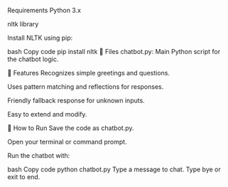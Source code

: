  Requirements
Python 3.x

nltk library

Install NLTK using pip:

bash
Copy code
pip install nltk
📁 Files
chatbot.py: Main Python script for the chatbot logic.

🧠 Features
Recognizes simple greetings and questions.

Uses pattern matching and reflections for responses.

Friendly fallback response for unknown inputs.

Easy to extend and modify.

🧪 How to Run
Save the code as chatbot.py.

Open your terminal or command prompt.

Run the chatbot with:

bash
Copy code
python chatbot.py
Type a message to chat. Type bye or exit to end.

